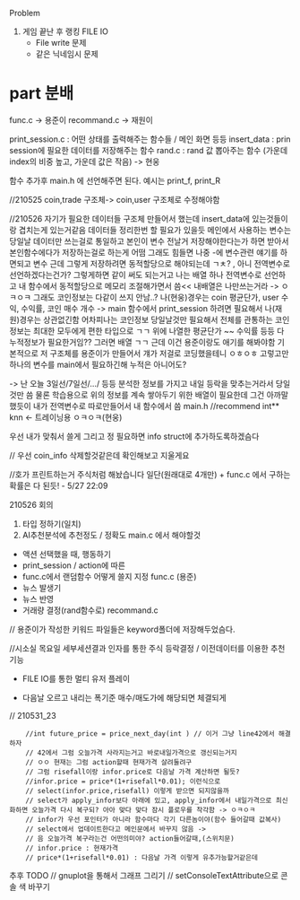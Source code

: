 Problem
1. 게임 끝난 후 랭킹 FILE IO 
	- File write 문제
	- 같은 닉네임시 문제
		

# part 분배
func.c -> 용준이 
recommand.c -> 재원이

print_session.c : 어떤 상태를 출력해주는 함수들 / 메인 화면 등등
insert_data 	: prin session에 필요한 데이터를 저장해주는 함수
rand.c 			: rand 값 뽑아주는 함수 (가운데 index의 비중 높고, 가운데 값은 작음)
-> 현웅

함수 추가후 main.h 에 선언해주면 된다. 예시는 print_f, print_R



//210525 
coin,trade 구조체-> coin,user 구조체로 수정해야함

//210526
자기가 필요한 데이터들 구조체 만들어서 했는데 insert_data에 있는것들이랑 겹치는게 있는거같음
데이터들 정리한번 할 필요가 있을듯
메인에서 사용하는 변수는 당일날 데이터만 쓰는걸로 통일하고 본인이 변수 전날거 저장해야한다는가 하면 받아서 본인함수에다가 저장하는걸로 하는게 어떰
그래도 힘들면 나중 -에 변수관련 얘기를 하면되고
변수 근데 그렇게 저장하려면 동적할당으로 해야되는데 ㄱㅊ? , 아니 전역변수로 선언하겠다는건가? 그렇게하면 같이 써도 되는거고
나는 배열 하나 전역변수로 선언하고 내 함수에서 동적할당으로 메모리 조절해가면서 씀<< 내배열은 나만쓰는거라
-> ㅇㅋㅇㅋ 
그래도 코인정보는 다같이 쓰지 안남..? 
나(현웅)경우는 coin 평균단가, user 수익, 수익률, 코인 매수 개수 -> main 함수에서 print_session 하려면 필요해서
나(재원)경우는 상관없긴함 어차피나는 코인정보 당일날것만 필요해서 전체를 관통하는 코인정보는 최대한 모두에게 편한 타입으로 ㄱㄱ
위에 나열한 평균단가 ~~ 수익률 등등 다 누적정보가 필요한거임?? 그러면 배열 ㄱㄱ 근데 이건 용준이랑도 애기를 해봐야함 기본적으로 저 구조체를 용준이가 만들어서 걔가 저걸로 코딩했을테니
ㅇㅎㅇㅎ 고렇고만 하나의 변수를 main에서 필요하긴해 누적은 아니어도? 

-> 난 오늘 3일선/7일선/.../ 등등 분석한 정보를 가지고 내일 등락을 맞추는거라서 당일것만 씀 
물론 학습용으로 위의 정보를 계속 쌓아두기 위한 배열이 필요한데 그건 아까말했듯이 내가 전역변수로 따로만들어서 내 함수에서 씀 main.h //recommend int** knn <- 트레이닝용 ㅇㅋㅇㅋ(현웅)

우선 내가 맞춰서 쓸게 그리고 정 필요하면 info struct에 추가하도록하겠슴다

// 우선 coin_info 삭제할것같은데 확인해보고 지울게요

//호가 프린트하는거 주식처럼 해놨습니다 일단(원래대로 4개만) + func.c 에서 구하는 확률은 다 된듯! - 5/27 22:09

210526 회의
1. 타입 정하기(일치)
2. AI추천분석에 추천정도 / 정확도
main.c 에서 해야할것
- 액션 선택했을 때, 행동하기
- print_session / action에 따른
- func.c에서 랜덤함수 어떻게 쓸지 지정
func.c (용준)
- 뉴스 발생기 
- 뉴스 반영
- 거래량 결정(rand함수로) 
recommand.c

// 용준이가 작성한 키워드 파일들은 keyword폴더에 저장해두었슴다.

//시소실 목요일 세부세션결과
인자를 통한 주식 등락결정 / 이전데이터를 이용한 추천기능
+ FILE IO를 통한 멀티 유저 플레이
- 다음날 오르고 내리는 폭기준 매수/매도가에 해당되면 체결되게 

// 210531_23

		//int future_price = price_next_day(int ) // 이거 그냥 line42에서 해결하자
		// 42에서 그럼 오늘가격 사라지는거고 바로내일가격으로 갱신되는거지
		// ㅇㅇ 현재는 그럼 action할때 현재가격 살려둘려구
		// 그럼 risefall이랑 infor.price로 다음날 가격 계산하면 될듯?
		//infor.price = price*(1+risefall*0.01); 이런식으로
		// select(infor.price,risefall) 이렇게 받으면 되지않을까
		// select가 apply_infor보다 아래에 있고, apply_infor에서 내일가격으로 최신화하면 오늘가격 다시 복구되? 아아 맞다 맞다 잠시 플로우를 착각함 -> ㅇㅋㅇㅋ
		// infor가 우선 포인터가 아니라 함수마다 각기 다른놈이야(함수 들어갈때 값복사)
		// select에서 업데이트한다고 메인문에서 바꾸지 않음 ->
		// 음 오늘가격 복구라는건 어떤의미야? action들어갈때,(스위치문)
		// infor.price : 현재가격
		// price*(1+risefall*0.01) : 다음날 가격 이렇게 유추가능할거같은데


추후 TODO
// gnuplot을 통해서 그래프 그리기
// setConsoleTextAttribute으로 콘솔 색 바꾸기 


